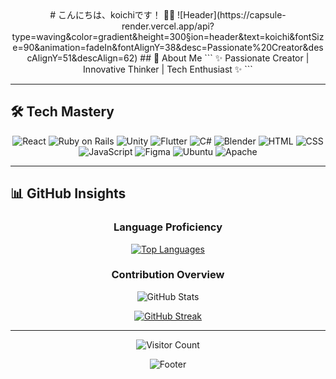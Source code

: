 <div align="center">
# こんにちは、koichiです！ 👋🌟
![Header](https://capsule-render.vercel.app/api?type=waving&color=gradient&height=300&section=header&text=koichi&fontSize=90&animation=fadeIn&fontAlignY=38&desc=Passionate%20Creator&descAlignY=51&descAlign=62)
## 🚀 About Me
```
✨ Passionate Creator | Innovative Thinker | Tech Enthusiast ✨
```
</div>

---

## 🛠️ Tech Mastery
<div align="center">

![React](https://img.shields.io/badge/-React-61DAFB?style=for-the-badge&logo=react&logoColor=black)
![Ruby on Rails](https://img.shields.io/badge/-Rails-CC0000?style=for-the-badge&logo=ruby-on-rails&logoColor=white)
![Unity](https://img.shields.io/badge/-Unity-000000?style=for-the-badge&logo=unity&logoColor=white)
![Flutter](https://img.shields.io/badge/-Flutter-02569B?style=for-the-badge&logo=flutter&logoColor=white)
![C#](https://img.shields.io/badge/-C%23-239120?style=for-the-badge&logo=c-sharp&logoColor=white)
![Blender](https://img.shields.io/badge/-Blender-F5792A?style=for-the-badge&logo=blender&logoColor=white)
![HTML](https://img.shields.io/badge/-HTML-E34F26?style=for-the-badge&logo=html5&logoColor=white)
![CSS](https://img.shields.io/badge/-CSS-1572B6?style=for-the-badge&logo=css3&logoColor=white)
![JavaScript](https://img.shields.io/badge/-JavaScript-F7DF1E?style=for-the-badge&logo=javascript&logoColor=black)
![Figma](https://img.shields.io/badge/-Figma-F24E1E?style=for-the-badge&logo=figma&logoColor=white)
![Ubuntu](https://img.shields.io/badge/-Ubuntu-E95420?style=for-the-badge&logo=ubuntu&logoColor=white)
![Apache](https://img.shields.io/badge/-Apache-D22128?style=for-the-badge&logo=apache&logoColor=white)

</div>

---

## 📊 GitHub Insights
<div align="center">

### Language Proficiency
[![Top Languages](https://github-readme-stats.vercel.app/api/top-langs/?username=koichi2426&layout=compact&theme=radical&hide_border=true&bg_color=0D1117&title_color=58A6FF&text_color=C9D1D9&icon_color=58A6FF)](https://github.com/anuraghazra/github-readme-stats)

### Contribution Overview
![GitHub Stats](https://github-readme-stats.vercel.app/api?username=koichi2426&show_icons=true&theme=radical&hide_border=true&bg_color=0D1117&title_color=58A6FF&text_color=C9D1D9&icon_color=58A6FF)

[![GitHub Streak](https://github-readme-streak-stats.herokuapp.com/?user=koichi2426&theme=radical&hide_border=true&background=0D1117&ring=58A6FF&fire=58A6FF&currStreakNum=C9D1D9&sideNums=C9D1D9&currStreakLabel=C9D1D9&sideLabels=C9D1D9&dates=58A6FF)](https://git.io/streak-stats)

</div>

---

<div align="center">

![Visitor Count](https://profile-counter.glitch.me/koichi2426/count.svg)

![Footer](https://capsule-render.vercel.app/api?type=waving&color=gradient&height=100&section=footer)

</div>
